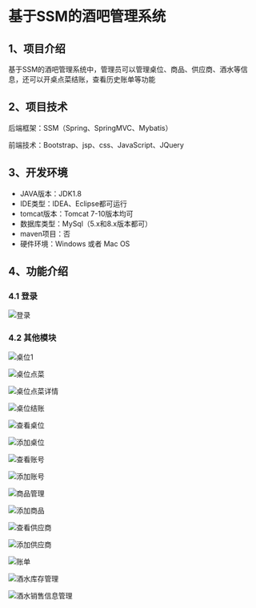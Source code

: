 # 基于SSM的酒吧管理系统



## 1、项目介绍

基于SSM的酒吧管理系统中，管理员可以管理桌位、商品、供应商、酒水等信息，还可以开桌点菜结账，查看历史账单等功能


## 2、项目技术

后端框架：SSM（Spring、SpringMVC、Mybatis）

前端技术：Bootstrap、jsp、css、JavaScript、JQuery

## 3、开发环境

- JAVA版本：JDK1.8
- IDE类型：IDEA、Eclipse都可运行
- tomcat版本：Tomcat 7-10版本均可
- 数据库类型：MySql（5.x和8.x版本都可） 
- maven项目：否
- 硬件环境：Windows 或者 Mac OS


## 4、功能介绍

### 4.1 登录

![登录](https://project-images-1256969109.cos.ap-chongqing.myqcloud.com/Typora-Images/202208061915595.jpg)

### 4.2 其他模块

![桌位1](https://project-images-1256969109.cos.ap-chongqing.myqcloud.com/Typora-Images/202208061915132.jpg)

![桌位点菜](https://project-images-1256969109.cos.ap-chongqing.myqcloud.com/Typora-Images/202208061915670.jpg)

![桌位点菜详情](https://project-images-1256969109.cos.ap-chongqing.myqcloud.com/Typora-Images/202208061915427.jpg)

![桌位结账](https://project-images-1256969109.cos.ap-chongqing.myqcloud.com/Typora-Images/202208061915533.jpg)

![查看桌位](https://project-images-1256969109.cos.ap-chongqing.myqcloud.com/Typora-Images/202208061915058.jpg)

![添加桌位](https://project-images-1256969109.cos.ap-chongqing.myqcloud.com/Typora-Images/202208061915975.jpg)

![查看账号](https://project-images-1256969109.cos.ap-chongqing.myqcloud.com/Typora-Images/202208061915013.jpg)

![添加账号](https://project-images-1256969109.cos.ap-chongqing.myqcloud.com/Typora-Images/202208061915586.jpg)

![商品管理](https://project-images-1256969109.cos.ap-chongqing.myqcloud.com/Typora-Images/202208061915512.jpg)

![添加商品](https://project-images-1256969109.cos.ap-chongqing.myqcloud.com/Typora-Images/202208061915034.jpg)

![查看供应商](https://project-images-1256969109.cos.ap-chongqing.myqcloud.com/Typora-Images/202208061916941.jpg)

![添加供应商](https://project-images-1256969109.cos.ap-chongqing.myqcloud.com/Typora-Images/202208061916755.jpg)

![账单](https://project-images-1256969109.cos.ap-chongqing.myqcloud.com/Typora-Images/202208061916908.jpg)

![酒水库存管理](https://project-images-1256969109.cos.ap-chongqing.myqcloud.com/Typora-Images/202208061916464.jpg)

![酒水销售信息管理](https://project-images-1256969109.cos.ap-chongqing.myqcloud.com/Typora-Images/202208061916003.jpg)


